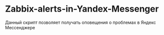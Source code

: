 # Zabbix-alerts-in-Yandex-Messenger
Данный скрипт позволяет получать оповещения о проблемах в Яндекс Мессенджере 
